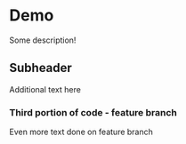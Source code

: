 # Demo 

Some description!

## Subheader

Additional text here

### Third portion of code - feature branch

Even more text done on feature branch